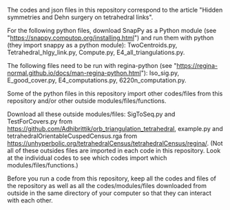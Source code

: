 The codes and json files in this repository correspond to the article "Hidden symmetries and Dehn surgery on tetrahedral links".

For the following python files, download SnapPy as a Python module (see "https://snappy.computop.org/installing.html") and run them with python (they import snappy as a python module): TwoCentroids.py, Tetrahedral_hlgy_link.py, Compute.py, E4_all_triangulations.py.

The following files need to be run with regina-python (see "https://regina-normal.github.io/docs/man-regina-python.html"): Iso_sig.py, E_good_cover.py, E4_computations.py, 6220n_computation.py.

Some of the python files in this repository import other codes/files from this repository and/or other outside modules/files/functions. 

Download all these outside modules/files: SigToSeq.py and TestForCovers.py from https://github.com/Adhibrittik/orb_triangulation_tetrahedral, example.py and tetrahedralOrientableCuspedCensus.rga from https://unhyperbolic.org/tetrahedralCensus/tetrahedralCensus/regina/. 
(Not all of these outsides files are imported in each code in this repository. Look at the individual codes to see which codes import which modules/files/functions.) 

Before you run a code from this repository, keep all the codes and files of the repository as well as all the codes/modules/files downloaded from outside in the same directory of your computer so that they can interact with each other. 
